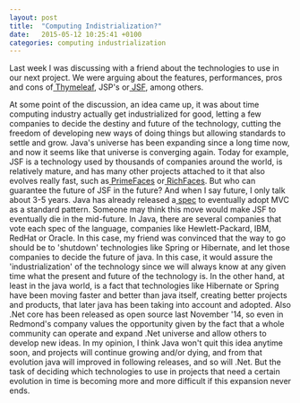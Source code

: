 ```yaml
---
layout: post
title:  "Computing Indistrialization?"
date:   2015-05-12 10:25:41 +0100
categories: computing industrialization
---
```

Last week I was discussing with a friend about the technologies to use in our next project. We were arguing about the features, performances, pros and cons of<a href="http://www.thymeleaf.org/features.html"> Thymeleaf</a>, JSP's or<a href="http://en.wikipedia.org/wiki/JavaServer_Faces"> JSF</a>, among others.

At some point of the discussion, an idea came up, it was about time computing industry actually get industrialized for good, letting a few companies to decide the destiny and future of the technology, cutting the freedom of developing new ways of doing things but allowing standards to settle and grow.
Java's universe has been expanding since a long time now, and now it seems like that universe is converging again.
Today for example, JSF is a technology used by thousands of companies around the world, is relatively mature, and has many other projects attached to it that also evolves really fast, such as<a href="http://primefaces.org/"> PrimeFaces</a> or<a href="http://richfaces.jboss.org/"> RichFaces</a>. But who can guarantee the future of JSF in the future? And when I say future, I only talk about 3-5 years. Java has already released a<a href="https://jcp.org/en/jsr/detail?id=371"> spec</a> to eventually adopt MVC as a standard pattern. Someone may think this move would make JSF to eventually die in the mid-future.
In Java, there are several companies that vote each spec of the language, companies like Hewlett-Packard, IBM, RedHat or Oracle. In this case, my friend was convinced that the way to go should be to 'shutdown' technologies like Spring or Hibernate, and let those companies to decide the future of java. In this case, it would assure the 'industrialization' of the technology since we will always know at any given time what the present and future of the technology is.
In the other hand, at least in the java world, is a fact that technologies like Hibernate or Spring have been moving faster and better than java itself, creating better projects and products, that later java has been taking into account and adopted.
Also .Net core has been released as open source last November '14, so even in Redmond's company values the opportunity given by the fact that a whole community can operate and expand .Net universe and allow others to develop new ideas.
In my opinion, I think Java won't quit this idea anytime soon, and projects will continue growing and/or dying, and from that evolution java will improved in following releases, and so will .Net. But the task of deciding which technologies to use in projects that need a certain evolution in time is becoming more and more difficult if this expansion never ends.